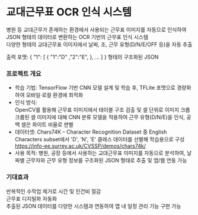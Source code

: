 # 교대근무표 OCR 인식 시스템
병원 등 교대근무가 존재하는 환경에서 사용되는 근무표 이미지를 자동으로 인식하여 JSON 형태의 데이터로 변환하는 OCR 기반의 근무표 인식 시스템<br>
다양한 형태의 교대근무표 이미지에서 날짜, 조, 근무 유형(D/N/E/OFF 등)을 자동 추출<br>

출력 포맷: { "1": [ { "1":"D" ,"2":"E", }, ... ] } 형태의 구조화된 JSON<br>

### 프로젝트 개요 
- 학습 기법: TensorFlow 기반 CNN 모델 설계 및 학습 후, TFLite 포맷으로 경량화하여 모바일·로컬 환경에 최적화<br>
- 인식 방식:<br>
OpenCV를 활용해 근무표 이미지에서 테이블 구조 검출 및 셀 단위로 이미지 크롭<br>
크롭된 셀 이미지에 대해 CNN 분류 모델을 적용하여 근무 유형(D/N/E)을 인식, 공백 셀은 화이트 비율로 판별<br>
- 데이터셋: Chars74K – Character Recognition Dataset 중 English Characters subset에서 'D', 'N', 'E' 클래스 데이터를 선별해 학습용으로 구성<br>
https://info-ee.surrey.ac.uk/CVSSP/demos/chars74k/ <br>
- 사용 목적: 병원, 공장 등에서 사용하는 교대근무표 이미지를 자동으로 분석하여, 날짜별 근무자와 근무 유형 정보를 구조화된 JSON 형태로 추출 및 앱/웹 연동 가능<br>

### 기대효과 
반복적인 수작업 제거로 시간 및 인건비 절감<br>
근무표 디지털화 자동화<br>
추출된 JSON 데이터를 다양한 시스템과 연동하여 앱 내 일정 관리 기능 구현 가능<br>




